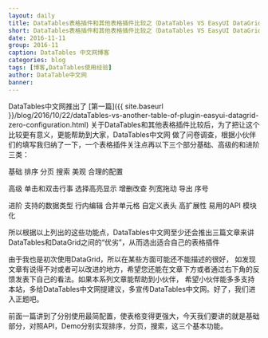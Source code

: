 ```yaml
---
layout: daily
title: DataTables表格插件和其他表格插件比较之（DataTables VS EasyUI DataGrid）高级应用  博客 DataTables中文网
short: DataTables表格插件和其他表格插件比较之（DataTables VS EasyUI DataGrid）高级应用
date: 2016-11-11
group: 2016-11
caption: DataTables 中文网博客
categories: blog
tags: [博客,DataTables使用经验]
author: DataTable中文网
banner: 
---
```


DataTables中文网推出了
[第一篇]({{ site.baseurl }}/blog/2016/10/22/dataTables-vs-another-table-of-plugin-easyui-datagrid-zero-configuration.html)
关于DataTables和其他表格插件比较后，为了把让这个比较更有意义，更能帮助到大家，DataTables中文网
做了问卷调查，根据小伙伴们的填写我归纳了一下，一个表格插件关注点再以下三个部分基础、高级的和进阶三类：

基础
排序 分页 搜索 美观 合理的配置 

高级
单击和双击行事 选择高亮显示 增删改查 列宽拖动 导出 序号

进阶
支持的数据类型 行内编辑 合并单元格 自定义表头 高扩展性 易用的API 模块化

所以根据以上列出的这些功能点，DataTables中文网至少还会推出三篇文章来讲DataTables和DataGrid之间的“优劣”，从而选出适合自己的表格插件

由于我也是初次使用DataGrid，所以在某些方面可能还不能描述的很好，
如发现文章有说得不对或者可以改进的地方，希望您还能在文章下方或者通过右下角的反馈发表下自己的看法。如果本系列文章能帮助到小伙伴，
希望小伙伴能多多支持本站，多给DataTables中文网提建议，多宣传DataTables中文网。好了，我们进入正题吧。

前面一篇讲到了分别使用最简配置，使表格变得更强大，今天我们要讲的就是基础部分，对照API，Demo分别实现排序，分页，搜索，这三个基本功能。


